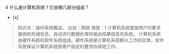 4
什么是计算机系统？它由哪几部分组成？
- [x]  

> 知识点：操作系统概述。
> 出处：网络
> 难度：1
> 计算机系统是按用户的要求接收和存储信息，自动进行数据处理并输出结果信息的系统。
> 计算机系统由硬件系统和软件系统组成。硬件系统是计算机系统赖以工作的实体，软件系统保证计算机系统按用户指定的要求协调地工作。
